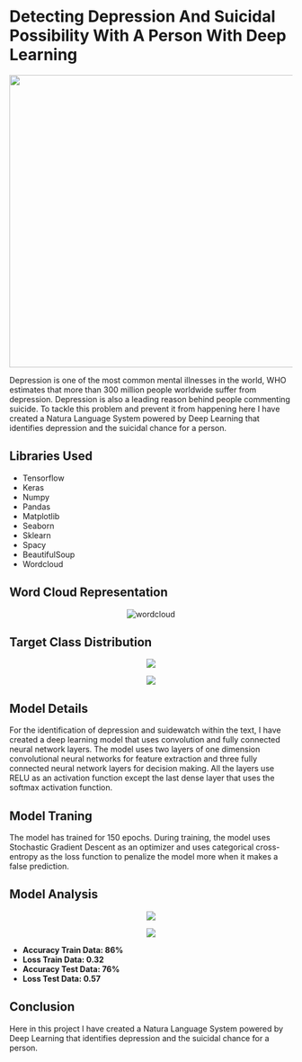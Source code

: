 # Detecting Depression And Suicidal Possibility With A Person With Deep Learning
<img src="https://resize.indiatvnews.com/en/resize/newbucket/1200_-/2019/08/suicide-1565847830.jpg" width="950" height="520">
<p>Depression is one of the most common mental illnesses in the world, WHO estimates that more than 300 million people worldwide suffer from depression. Depression is also a leading reason behind people commenting suicide. To tackle this problem and prevent it from happening here I have created a Natura Language System powered by Deep Learning that identifies depression and the suicidal chance for a person.</p>
<h2>Libraries Used</h2>
<ul>
  <li>Tensorflow</li>
  <li>Keras</li>
  <li>Numpy</li>
  <li>Pandas </li>
  <li>Matplotlib</li>
  <li>Seaborn</li>
  <li>Sklearn</li>
  <li>Spacy</li>
  <li>BeautifulSoup</li>
  <li>Wordcloud</li>
</ul>
<h2>Word Cloud Representation</h2>
<p align="center">
<img src="https://github.com/NavinBondade/Determining-Depression-And-Suicidal-Possibility-With-A-Person/blob/main/Graphs%20%26%20Pictures/word_cloud.png" alt="wordcloud" >
</p> 
<h2>Target Class Distribution</h2>
<p align="center">
<img src="https://github.com/NavinBondade/Determining-Depression-And-Suicidal-Possibility-With-A-Person/blob/main/Graphs%20%26%20Pictures/Distribution%20Of%20Target%20Variable.png" >
</p> 
<p align="center">
<img src="https://github.com/NavinBondade/Determining-Depression-And-Suicidal-Possibility-With-A-Person/blob/main/Graphs%20%26%20Pictures/Distribution%20Of%20Target%20Variable%20In%20Percentage.png">
</p> 
<h2>Model Details</h2>
<p>For the identification of depression and suidewatch within the text, I have created a deep learning model that uses convolution and fully connected neural network layers. The model uses two layers of one dimension convolutional neural networks for feature extraction and three fully connected neural network layers for decision making.  All the layers use RELU as an activation function except the last dense layer that uses the softmax activation function.</p>
<h2>Model Traning</h2>
<p>The model has trained for 150 epochs. During training, the model uses Stochastic Gradient Descent as an optimizer and uses categorical
cross-entropy as the loss function to penalize the model more when it makes a false prediction.</p>
<h2>Model Analysis</h2>
<p align="center">
<img src="https://github.com/NavinBondade/Determining-Depression-And-Suicidal-Possibility-With-A-Person/blob/main/Graphs%20%26%20Pictures/Loss.png">
</p> 
<p align="center">
<img src="https://github.com/NavinBondade/Determining-Depression-And-Suicidal-Possibility-With-A-Person/blob/main/Graphs%20%26%20Pictures/Accuracy.png">
</p> 
<ul>
  <li><b>Accuracy Train Data: 86%</b></li>
  <li><b>Loss Train Data: 0.32</b></li> 
  <li><b>Accuracy Test Data: 76%</b></li>
  <li><b>Loss Test Data: 0.57</b></li>
</ul>
<h2>Conclusion</h2>
<p>Here in this project I have created a Natura Language System powered by Deep Learning that identifies depression and the suicidal chance for a person.</p>
